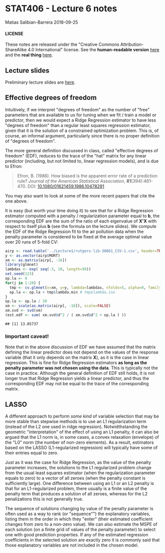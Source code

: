 STAT406 - Lecture 6 notes
================
Matias Salibian-Barrera
2018-09-25

#### LICENSE

These notes are released under the "Creative Commons Attribution-ShareAlike 4.0 International" license. See the **human-readable version** [here](https://creativecommons.org/licenses/by-sa/4.0/) and the **real thing** [here](https://creativecommons.org/licenses/by-sa/4.0/legalcode).

Lecture slides
--------------

Preliminary lecture slides are [here](STAT406-18-lecture-6.pdf).

Effective degrees of freedom
----------------------------

Intuitively, if we interpret "degrees of freedom" as the number of "free" parameters that are available to us for tuning when we fit / train a model or predictor, then we would expect a Ridge Regression estimator to have less "degrees of freedom" than a regular least squares regression estimator, given that it is the solution of a constrained optimization problem. This is, of course, an informal argument, particularly since there is no proper definition of "degrees of freedom".

The more general definition discussed in class, called "effective degrees of freedom" (EDF), reduces to the trace of the "hat" matrix for any linear predictor (including, but not limited to, linear regression models), and is due to Efron:

> Efron, B. (1986). How biased is the apparent error rate of a prediction rule? *Journal of the American Statistical Association*, **81**(394):461-470. DOI: [10.1080/01621459.1986.10478291](https://doi.org/10.1080/01621459.1986.10478291)

You may also want to look at some of the more recent papers that cite the one above.

It is easy (but worth your time doing it) to see that for a Ridge Regression estimator computed with a penalty / regularization parameter equal to **b**, the corresponding EDF are the sum of the ratio of each eigenvalue of **X'X** with respect to itself plus **b** (see the formula on the lecture slides). We compute the EDF of the Ridge Regression fit to the air pollution data when the penalty parameter is considered to be fixed at the
average optimal value over 20 runs of 5-fold CV:

``` r
airp <- read.table('../Lecture1/rutgers-lib-30861_CSV-1.csv', header=TRUE, sep=',')
y <- as.vector(airp$MORT)
xm <- as.matrix(airp[, -16])
library(glmnet)
lambdas <- exp( seq(-3, 10, length=50))
set.seed(123)
op.la <- 0
for(j in 1:20) {
  tmp <- cv.glmnet(x=xm, y=y, lambda=lambdas, nfolds=5, alpha=0, family='gaussian')
  op.la <- op.la + tmp$lambda.min # tmp$lambda.1se
}
op.la <- op.la / 20
xm <- scale(as.matrix(airp[, -16]), scale=FALSE)
xm.svd <- svd(xm)
(est.edf <- sum( xm.svd$d^2 / ( xm.svd$d^2 + op.la ) ))
```

    ## [1] 13.05737

### Important caveat!

Note that in the above discussion of EDF we have assumed that the matrix defining the linear predictor does not depend on the values of the response variable (that it only depends on the matrix **X**), as it is the case in linear regression. This is fine for Ridge Regression estimators **as long as the penalty parameter was not chosen using the data**. This is typically not the case in practice. Although the general definition of EDF still holds, it is not longer true that Ridge Regression yields a linear predictor, and thus the corresponding EDF may not be equal to the trace of the corresponding matrix.

LASSO
-----

A different approach to perform *some kind* of variable selection that may be more stable than stepwise methods is to use an L1 regularization term (instead of the L2 one used in ridge regression). Notwidthstanding the geometric "interpretation" of the effect of using an L1 penalty, it can also be argued that the L1 norm is, in some cases, a convex relaxation (envelope) of the "L0" norm (the number of non-zero elements). As a result, estimators based on the LASSO (L1-regularized regression) will typically have some of their entries equal to zero.

Just as it was the case for Ridge Regression, as the value of the penalty parameter increases, the solutions to the L1 regularized problem change from the usual least squares estimator (when the regularization parameter equals to zero) to a vector of all zeroes (when the penalty constant is sufficiently large). One difference between using an L1 or an L2 penalty is that for an L1-regularized problem, there usually is a finite value of the penalty term that produces a solution of all zeroes, whereas for the L2 penalizations this is not generally true.

The sequence of solutions changing by value of the penalty parameter is often used as a way to rank (or "sequence"") the explanatory variables, listing them in the order in which they "enter" (their estimated coefficient changes from zero to a non-zero value). <!-- Varying the value of the penalty term we obtain a path of solutions (much like --> <!-- we did in ridge regression), where the vector of estimated regression --> <!-- coefficients becomes sparser as the penalty gets stronger.  --> We can also estimate the MSPE of each solution (on a finite grid of values of the penalty parameter) to select one with good prediction properties. If any of the estimated regression coefficients in the selected solution are exactly zero it is commonly said that those explanatory variables are not included in the chosen model.

<!-- There are two main implementation of the LASSO in `R`, one is -->
<!-- via the `glmnet` function (in package `glmnet`), and the other -->
<!-- is with the function `lars` in package `lars`. Both, of course, -->
<!-- compute the same estimators, but they do so in different ways.  -->
<!-- We first compute the path of LASSO solutions for the `credit` data -->
<!-- used in previous lectures: -->
<!-- ```{r creditlasso, warning=FALSE, message=FALSE} -->
<!-- x <- read.table('../Lecture5/Credit.csv', sep=',', header=TRUE, row.names=1) -->
<!-- # use non-factor variables -->
<!-- x <- x[, c(1:6, 11)] -->
<!-- y <- as.vector(x$Balance) -->
<!-- xm <- as.matrix(x[, -7]) -->
<!-- library(glmnet) -->
<!-- # alpha = 1 - LASSO -->
<!-- lambdas <- exp( seq(-3, 10, length=50)) -->
<!-- a <- glmnet(x=xm, y=y, lambda=rev(lambdas), -->
<!--             family='gaussian', alpha=1, intercept=TRUE) -->
<!-- ``` -->
<!-- The `plot` method can be used to show the path of solutions, just as -->
<!-- we did for ridge regression: -->
<!-- ```{r creditlasso3, fig.width=5, fig.height=5} -->
<!-- plot(a, xvar='lambda', label=TRUE, lwd=6, cex.axis=1.5, cex.lab=1.2) -->
<!-- ``` -->
<!-- Using `lars::lars()` we obtain: -->
<!-- ```{r creditlars1, fig.width=5, fig.height=5, message=FALSE, warning=FALSE} -->
<!-- library(lars) -->
<!-- b <- lars(x=xm, y=y, type='lasso', intercept=TRUE) -->
<!-- plot(b, lwd=4) -->
<!-- ``` -->
<!-- With `lars` the returned object is a matrix of regression estimators, one -->
<!-- for each value of the penalty constant where a new coefficient "enters" the -->
<!-- model: -->
<!-- ```{r creditlars2} -->
<!-- # see the variables -->
<!-- coef(b) -->
<!-- b -->
<!-- ``` -->
<!-- The presentation below exploits the fact that the LASSO regression estimators -->
<!-- are piecewise linear between values of the regularization parameter where -->
<!-- a variable enters or drops the model. -->
<!-- In order to select one LASSO estimator (among the infinitely many that -->
<!-- are possible) we can use K-fold CV to estimate the MSPE of a few of them  -->
<!-- (for a grid of values of the penalty parameter, for example), and  -->
<!-- choose the one with smallest estimated MSPE: -->
<!-- ```{r creditlars3, fig.width=5, fig.height=5} -->
<!-- # select one solution -->
<!-- set.seed(123) -->
<!-- tmp.la <- cv.lars(x=xm, y=y, intercept=TRUE, type='lasso', K=5, -->
<!--                   index=seq(0, 1, length=20)) -->
<!-- ``` -->
<!-- Given their random nature, it is always a good idea to run K-fold CV experiments  -->
<!-- more than once: -->
<!-- ```{r creditlars4, fig.width=5, fig.height=5} -->
<!-- set.seed(23) -->
<!-- tmp.la <- cv.lars(x=xm, y=y, intercept=TRUE, type='lasso', K=5, -->
<!--                   index=seq(0, 1, length=20)) -->
<!-- ``` -->
<!-- We now repeat the same steps as above but using the implementation -->
<!-- in `glmnet`: -->
<!-- ```{r creditcv, fig.width=5, fig.height=5} -->
<!-- # run 5-fold CV with glmnet() -->
<!-- set.seed(123) -->
<!-- tmp <- cv.glmnet(x=xm, y=y, lambda=lambdas, nfolds=5, alpha=1,  -->
<!--                  family='gaussian', intercept=TRUE) -->
<!-- plot(tmp, lwd=6, cex.axis=1.5, cex.lab=1.2) -->
<!-- ``` -->
<!-- We ran CV again: -->
<!-- ```{r creditcv2, fig.width=5, fig.height=5} -->
<!-- set.seed(23) -->
<!-- tmp <- cv.glmnet(x=xm, y=y, lambda=lambdas, nfolds=5, alpha=1,  -->
<!--                  family='gaussian', intercept=TRUE) -->
<!-- plot(tmp, lwd=6, cex.axis=1.5, cex.lab=1.2) -->
<!-- ``` -->
<!-- Zoom in the CV plot to check the 1-SE rule: -->
<!-- ```{r creditcv4, fig.width=5, fig.height=5} -->
<!-- plot(tmp, lwd=6, cex.axis=1.5, cex.lab=1.2, ylim=c(22000, 33000)) -->
<!-- ``` -->
<!-- The returned object includes the "optimal" value of the  -->
<!-- penalization parameter, which can be used to  -->
<!-- find the corresponding estimates for the regression -->
<!-- coefficients, using the method `coef`: -->
<!-- ```{r creditcv3} -->
<!-- # optimal lambda -->
<!-- tmp$lambda.min -->
<!-- # coefficients for the optimal lambda -->
<!-- coef(tmp, s=tmp$lambda.min) -->
<!-- ``` -->
<!-- We can also use `coef` to compute the coefficients at -->
<!-- any value of the penalty parameter. For example we -->
<!-- show below the coefficients corresponding  -->
<!-- to penalty values of exp(4) and exp(4.5): -->
<!-- ```{r creditcoeffs} -->
<!-- # coefficients for other values of lambda -->
<!-- coef(tmp, s=exp(4)) -->
<!-- coef(tmp, s=exp(4.5)) # note no. of zeroes... -->
<!-- ``` -->
<!-- ## Compare MSPEs of Ridge & LASSO on the credit data -->
<!-- We now use 50 runs of 5-fold cross-validation to -->
<!-- estimate (and compare) the MSPEs of the different  -->
<!-- estimators / predictors: -->
<!-- ```{r mspecredit, warning=FALSE, message=FALSE, fig.width=5, fig.height=5, tidy=TRUE} -->
<!-- library(MASS) -->
<!-- n <- nrow(xm) -->
<!-- k <- 5 -->
<!-- ii <- (1:n) %% k + 1 -->
<!-- set.seed(123) -->
<!-- N <- 50 -->
<!-- mspe.la <- mspe.st <- mspe.ri <- mspe.f <- rep(0, N) -->
<!-- for(i in 1:N) { -->
<!--   ii <- sample(ii) -->
<!--   pr.la <- pr.f <- pr.ri <- pr.st <- rep(0, n) -->
<!--   for(j in 1:k) { -->
<!--     tmp.ri <- cv.glmnet(x=xm[ii != j, ], y=y[ii != j], lambda=lambdas,  -->
<!--                         nfolds=5, alpha=0, family='gaussian')  -->
<!--     tmp.la <- cv.glmnet(x=xm[ii != j, ], y=y[ii != j], lambda=lambdas,  -->
<!--                         nfolds=5, alpha=1, family='gaussian') -->
<!--     null <- lm(Balance ~ 1, data=x[ii != j, ]) -->
<!--     full <- lm(Balance ~ ., data=x[ii != j, ]) -->
<!--     tmp.st <- stepAIC(null, scope=list(lower=null, upper=full), trace=0) -->
<!--     pr.ri[ ii == j ] <- predict(tmp.ri, s='lambda.min', newx=xm[ii==j,]) -->
<!--     pr.la[ ii == j ] <- predict(tmp.la, s='lambda.min', newx=xm[ii==j,]) -->
<!--     pr.st[ ii == j ] <- predict(tmp.st, newdata=x[ii==j,]) -->
<!--     pr.f[ ii == j ] <- predict(full, newdata=x[ii==j,]) -->
<!--   } -->
<!--   mspe.ri[i] <- mean( (x$Balance - pr.ri)^2 ) -->
<!--   mspe.la[i] <- mean( (x$Balance - pr.la)^2 ) -->
<!--   mspe.st[i] <- mean( (x$Balance - pr.st)^2 ) -->
<!--   mspe.f[i] <- mean( (x$Balance - pr.f)^2 ) -->
<!-- } -->
<!-- boxplot(mspe.la, mspe.ri, mspe.st, mspe.f, names=c('LASSO','Ridge', 'Stepwise', 'Full'), col=c('steelblue', 'gray80', 'tomato', 'springgreen'), cex.axis=1, cex.lab=1, cex.main=2) -->
<!-- mtext(expression(hat(MSPE)), side=2, line=2.5) -->
<!-- ``` -->
<!-- We see that in this example LASSO does not seem to provide better -->
<!-- predictions than Ridge Regression. However, it does yield a  -->
<!-- sequence of explanatory variables that can be interpreted as -->
<!-- based on "importance" for the linear regression model (see -->
<!-- above). -->
